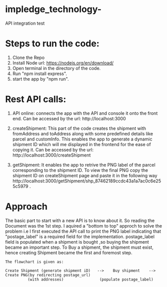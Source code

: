 # impledge_technology-
API integration test

# Steps to run the code:
1. Clone the Repo
2. Install Node url: https://nodejs.org/en/download/
3. Open terminal in the directory of the code.
4. Run "npm install express".
5. start the app by "npm run".

# Rest API calls:

1. API online: connects the app with the API and console it onto the front end. Can be accessed by the url: http://localhost:3000

2. createShipment: This part of the code creates the shipment with fromAddress and toAddress along with some predefined details like parcel and customInfo.
                   This enables the app to generate a dynamic shipment ID which will me displayed in the frontend for the ease of copying it.
                   Can be accessed by the url: http://localhost:3000/createShipment
        
3. getShipment: It enables the app to retrive the PNG label of the parcel corresponding to the shipment ID. To view the final PNG copy the shipment ID on createShipment page 
                and paste it in the following way http://localhost:3000/getShipment/shp_87462189ccdc43a1a7ac0c6e255c5979 .
                

# Approach 

The basic part to start with a new API is to know about it. So reading the Document was the 1st step.
I aquired a "bottom to top" approch to solve the problem i.e I first executed the API call to print the PNG label indicating that "postage_label" is a required field for the implementation.
    postage_label field is populated when a shipment is bought ,so buying the shipment became an important step.
    To Buy a shipment, the shipment must exist, hence creating Shipment became the first and foremost step.
    
    The flowchart is given as:
    
    Create Shipment (generate shipment iD)   -->    Buy shipment    -->   Create PNG(by redirecting postage_url)
              (with addresses)                (populate postage_label)
                   
